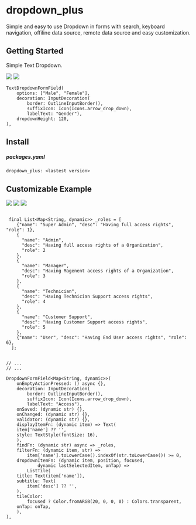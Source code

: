 # dropdown_plus

Simple and easy to use Dropdown in forms with search, keyboard navigation, offiline data source, remote data source and easy customization.

## Getting Started

Simple Text Dropdown.

![](https://github.com/crawlinknetworks/dropdown_plus/blob/master/screenshots/screen1.png?raw=true)
![](https://github.com/crawlinknetworks/dropdown_plus/blob/master/screenshots/screen6.png?raw=true)

```
TextDropdownFormField(
    options: ["Male", "Female"],
    decoration: InputDecoration(
        border: OutlineInputBorder(),
        suffixIcon: Icon(Icons.arrow_drop_down),
        labelText: "Gender"),
    dropdownHeight: 120,
),
```

## Install

##### packages.yaml
```
dropdown_plus: <lastest version>
```

## Customizable Example

![](https://github.com/crawlinknetworks/dropdown_plus/blob/master/screenshots/screen4.png?raw=true)
![](https://github.com/crawlinknetworks/dropdown_plus/blob/master/screenshots/screen3.png?raw=true)
![](https://github.com/crawlinknetworks/dropdown_plus/blob/master/screenshots/screen5.png?raw=true)

```

 final List<Map<String, dynamic>> _roles = [
    {"name": "Super Admin", "desc": "Having full access rights", "role": 1},
    {
      "name": "Admin",
      "desc": "Having full access rights of a Organization",
      "role": 2
    },
    {
      "name": "Manager",
      "desc": "Having Magenent access rights of a Organization",
      "role": 3
    },
    {
      "name": "Technician",
      "desc": "Having Technician Support access rights",
      "role": 4
    },
    {
      "name": "Customer Support",
      "desc": "Having Customer Support access rights",
      "role": 5
    },
    {"name": "User", "desc": "Having End User access rights", "role": 6},
  ];


// ...
// ...

DropdownFormField<Map<String, dynamic>>(
    onEmptyActionPressed: () async {},
    decoration: InputDecoration(
        border: OutlineInputBorder(),
        suffixIcon: Icon(Icons.arrow_drop_down),
        labelText: "Access"),
    onSaved: (dynamic str) {},
    onChanged: (dynamic str) {},
    validator: (dynamic str) {},
    displayItemFn: (dynamic item) => Text(
    item['name'] ?? '',
    style: TextStyle(fontSize: 16),
    ),
    findFn: (dynamic str) async => _roles,
    filterFn: (dynamic item, str) =>
        item['name'].toLowerCase().indexOf(str.toLowerCase()) >= 0,
    dropdownItemFn: (dynamic item, position, focused,
            dynamic lastSelectedItem, onTap) =>
        ListTile(
    title: Text(item['name']),
    subtitle: Text(
        item['desc'] ?? '',
    ),
    tileColor:
        focused ? Color.fromARGB(20, 0, 0, 0) : Colors.transparent,
    onTap: onTap,
    ),
),
```

